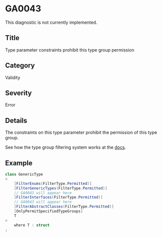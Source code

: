 # GA0043

This diagnostic is not currently implemented.

## Title
Type parameter constraints prohibit this type group permission

## Category
Validity

## Severity
Error

## Details
The constraints on this type parameter prohibit the permission of this type group.

See how the type group filtering system works at the [docs](../usage/type-group-filters.md).

## Example
```csharp
class GenericType
<
    [FilterEnums(FilterType.Permitted)]
    [FilterGenericTypes(FilterType.Permitted)]
    // GA0043 will appear here
    [FilterInterfaces(FilterType.Permitted)]
    // GA0043 will appear here
    [FilterAbstractClasses(FilterType.Permitted)]
    [OnlyPermitSpecifiedTypeGroups]
    T
>
    where T : struct
;
```